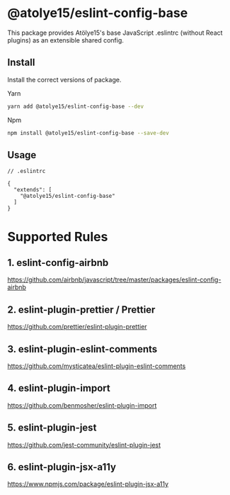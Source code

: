 # @atolye15/eslint-config-base

This package provides Atölye15's base JavaScript .eslintrc (without React plugins) as an extensible shared config.

## Install

Install the correct versions of package.

Yarn

```bash
yarn add @atolye15/eslint-config-base --dev
```

Npm

```bash
npm install @atolye15/eslint-config-base --save-dev
```

## Usage

```
// .eslintrc

{
  "extends": [
    "@atolye15/eslint-config-base"
  ]
}

```

# Supported Rules

## 1. eslint-config-airbnb

https://github.com/airbnb/javascript/tree/master/packages/eslint-config-airbnb

## 2. eslint-plugin-prettier / Prettier

https://github.com/prettier/eslint-plugin-prettier

## 3. eslint-plugin-eslint-comments

https://github.com/mysticatea/eslint-plugin-eslint-comments

## 4. eslint-plugin-import

https://github.com/benmosher/eslint-plugin-import

## 5. eslint-plugin-jest

https://github.com/jest-community/eslint-plugin-jest

## 6. eslint-plugin-jsx-a11y

https://www.npmjs.com/package/eslint-plugin-jsx-a11y
